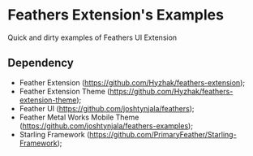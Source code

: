 Feathers Extension's Examples
=============================

Quick and dirty examples of Feathers UI Extension

## Dependency
* Feather Extension (https://github.com/Hyzhak/feathers-extension);
* Feather Extension Theme (https://github.com/Hyzhak/feathers-extension-theme);
* Feather UI (https://github.com/joshtynjala/feathers);
* Feather Metal Works Mobile Theme (https://github.com/joshtynjala/feathers-examples);
* Starling Framework (https://github.com/PrimaryFeather/Starling-Framework);